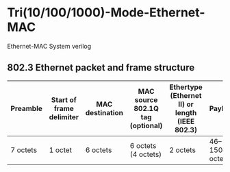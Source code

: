 # Tri(10/100/1000)-Mode-Ethernet-MAC
Ethernet-MAC System verilog
## 802.3 Ethernet packet and frame structure
| Preamble | Start of frame delimiter | MAC destination | MAC source 802.1Q tag (optional) | Ethertype (Ethernet II) or length (IEEE 802.3) | Payload | Frame check sequence (32‑bit CRC) | Interpacket gap |
| --- | --- | --- | --- | --- | --- | --- | --- |
| 7 octets | 1 octet | 6 octets | 6 octets (4 octets) | 2 octets | 46–1500 octets | 4 octets | 12 octets |
